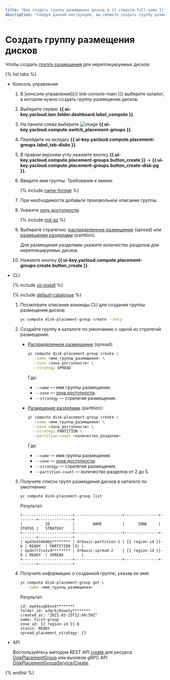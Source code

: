 ```yaml
---
title: "Как создать группу размещения дисков в {{ compute-full-name }}"
description: "Следуя данной инструкции, вы сможете создать группу размещения дисков." 
---
```


# Создать группу размещения дисков

Чтобы создать [группу размещения](../../concepts/disk-placement-group.md) для нереплицируемых дисков:

{% list tabs %}

- Консоль управления

  1. В [консоли управления]({{ link-console-main }}) выберите каталог, в котором нужно создать группу размещения дисков.
  1. Выберите сервис **{{ ui-key.yacloud.iam.folder.dashboard.label_compute }}**.
  1. На панели слева выберите ![image](../../../_assets/compute/group-placement-pic.svg) **{{ ui-key.yacloud.compute.switch_placement-groups }}**.
  1. Перейдите на вкладку **{{ ui-key.yacloud.compute.placement-groups.label_tab-disks }}**.
  1. В правом верхнем углу нажмите кнопку **{{ ui-key.yacloud.compute.placement-groups.button_create }}** → **{{ ui-key.yacloud.compute.placement-groups.button_create-disk-pg }}**.
  1. Введите имя группы. Требования к имени:

      {% include [name-format](../../../_includes/name-format.md) %}

  1. При необходимости добавьте произвольное описание группы.
  1. Укажите [зону доступности](../../../overview/concepts/geo-scope.md).
     
          
     {% include [nrd-az](../../../_includes/compute/nrd-az.md) %}
     

  1. Выберите стратегию: [распределенное размещение](../../concepts/disk-placement-group.md#spread) (spread) или [размещение разделами](../../concepts/disk-placement-group.md#partition) (partition).

      Для размещения разделами укажите количество разделов для нереплицируемых дисков.

  1. Нажмите кнопку **{{ ui-key.yacloud.compute.placement-groups.create.button_create }}**.

- CLI

  {% include [cli-install](../../../_includes/cli-install.md) %}

  {% include [default-catalogue](../../../_includes/default-catalogue.md) %}

  1. Посмотрите описание команды CLI для создания группы размещения дисков:
  
      ```bash
      yc compute disk-placement-group create --help
      ```
  
  1. Создайте группу в каталоге по умолчанию с одной из стратегий размещения:
      * [Распределенное размещение](../../concepts/disk-placement-group.md#spread) (spread):

        ```bash
        yc compute disk-placement-group create \
          --name <имя_группы_размещения> \
          --zone <зона_доступности> \
          --strategy SPREAD
        ```

        Где:
        * `--name` — имя группы размещения.
        * `--zone` — [зона доступности](../../../overview/concepts/geo-scope.md).
        * `--strategy` — стратегия размещения.
      * [Размещение разделами](../../concepts/disk-placement-group.md#partition) (partition):

        ```bash
        yc compute disk-placement-group create \
          --name <имя_группы_размещения> \
          --zone <зона_доступности> \
          --strategy PARTITION \
          --partition-count <количество_разделов>
        ```

        Где:
        * `--name` — имя группы размещения.
        * `--zone` — [зона доступности](../../../overview/concepts/geo-scope.md).
        * `--strategy` — стратегия размещения.
        * `--partition-count` — количество разделов от 2 до 5.

  1. Получите список групп размещения дисков в каталоге по умолчанию:
  
      ```bash
      yc compute disk-placement-group list
      ```

      Результат:

      ```text
      +----------------------+---------------------+---------------+--------+---------------+
      |          ID          |        NAME         |      ZONE     | STATUS |   STRATEGY    |
      +----------------------+---------------------+---------------+--------+---------------+
      | epd3oalmkmbp******** | drbasic-partition-1 | {{ region-id }}-b | READY  | PARTITION [3] |
      | epdn7r7co1v4******** | drbasic-spread-2    | {{ region-id }}-b | READY  | SPREAD        |
      +----------------------+---------------------+---------------+--------+---------------+
      ```

  1. Получите информацию о созданной группе, указав ее имя:

      ```bash
      yc compute disk-placement-group get \
        --name <имя_группы_размещения>
      ```

      Результат:

      ```text
      id: epd4sug6kesk********
      folder_id: w3qrbj9swoty********
      created_at: "2021-03-23T12:49:59Z"
      name: first-group
      zone_id: {{ region-id }}-b
      status: READY
      spread_placement_strategy: {}
      ```


- API

  Воспользуйтесь методом REST API [create](../../api-ref/DiskPlacementGroup/create.md) для ресурса [DiskPlacementGroup](../../api-ref/DiskPlacementGroup/index.md) или вызовом gRPC API [DiskPlacementGroupService/Create](../../api-ref/grpc/disk_placement_group_service.md#Create).

{% endlist %}
